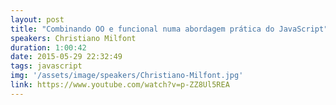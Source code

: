 ```yaml
---
layout: post
title: "Combinando OO e funcional numa abordagem prática do JavaScript"
speakers: Christiano Milfont
duration: 1:00:42
date: 2015-05-29 22:32:49
tags: javascript
img: '/assets/image/speakers/Christiano-Milfont.jpg'
link: https://www.youtube.com/watch?v=p-ZZ8Ul5REA
---
```

